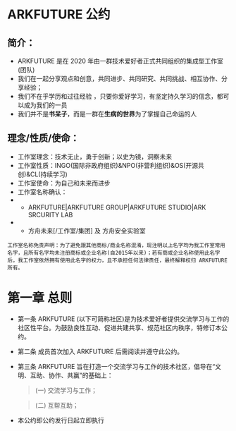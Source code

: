 # ARKFUTURE 公约
## 简介：
* ARKFUTURE 是在 2020 年由一群技术爱好者正式共同组织的集成型工作室(团队)
* 我们在一起分享观点和创意，共同进步、共同研究、共同挑战、相互协作、分享经验；
* 我们不在乎学历和过往经验 ，只要你爱好学习，有坚定持久学习的信念，都可以成为我们的一员
* 我们并不是**书呆子**，而是一群在**生病的世界**为了掌握自己命运的人

## 理念/性质/使命：
* 工作室理念：技术无止，勇于创新；以史为镜，洞察未来
* 工作室性质：INGO(国际非政府组织)&NPO(非营利组织)&OS(开源共创)&CL(持续学习)
* 工作室使命：为自己和未来而进步
* 工作室名称确认：
* * ARKFUTURE|ARKFUTURE GROUP|ARKFUTURE STUDIO|ARK SRCURITY LAB
* * 方舟未来[/工作室/集团] 及 方舟安全实验室

``` 
工作室名称免责声明：为了避免跟其他商标/商业名称混淆，现注明以上名字均为我工作室常用名字，且所有名字均未注册商标或企业名称(自2015年以来)；若有商或企业名称使用此名字后，我工作室依然拥有使用此名字的权力，且不承担任何法律责任，最终解释权归 ARKFUTURE 所有。
```

# 第一章 总则
* 第一条 ARKFUTURE (以下可简称社区)是为技术爱好者提供交流学习与工作的社区性平台。为鼓励良性互动、促进共建共享、规范社区内秩序，特修订本公约。
* 第二条 成员首次加入 ARKFUTURE 后需阅读并遵守此公约。
* 第三条 ARKFUTURE 旨在打造一个交流学习与工作的技术社区，倡导在“文明、互助、协作、共赢”的基础上：
   >(一) 交流学习与工作；

   >(二) 互帮互助；
* 本公约即公约发行日起立即执行